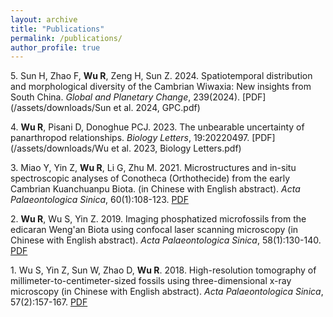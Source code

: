 ```yaml
---
layout: archive
title: "Publications"
permalink: /publications/
author_profile: true
---
```



<!-- <span style="font-size: 22px; color: dark red;">**2024**</span> -->

5\. Sun H, Zhao F, **Wu R**, Zeng H, Sun Z. 2024. Spatiotemporal distribution and morphological diversity of the Cambrian Wiwaxia: New insights from South China. *Global and Planetary Change*, 239(2024). [PDF](/assets/downloads/Sun et al. 2024, GPC.pdf)

<!-- <span style="font-size: 22px; color: red;">**2023**</span> -->

4\. **Wu R**, Pisani D, Donoghue PCJ. 2023. The unbearable uncertainty of panarthropod relationships. *Biology Letters*, 19:20220497. [PDF](/assets/downloads/Wu et al. 2023, Biology Letters.pdf)

<!-- <span style="font-size: 22px; color: red;">**2021**</span> -->

3\. Miao Y, Yin Z, **Wu R**, Li G, Zhu M. 2021. Microstructures and in-situ spectroscopic analyses of Conotheca (Orthothecide) from the early Cambrian Kuanchuanpu Biota. (in Chinese with English abstract). *Acta Palaeontologica Sinica*, 60(1):108-123. [PDF](/assets/downloads/寒武纪早期宽川铺生物群中圆管螺化石显微结构及显微谱学分析_苗雨霏2021.pdf)

<!-- <span style="font-size: 22px; color: red;">**2019**</span> -->

2\. **Wu R**, Wu S, Yin Z. 2019. Imaging phosphatized microfossils from the edicaran Weng'an Biota using confocal laser scanning microscopy (in Chinese with English abstract). *Acta Palaeontologica Sinica*, 58(1):130-140. [PDF](/assets/downloads/激光共聚焦显微技术在瓮安生物群中的应用_吴若琳2019.pdf)

<!-- <span style="font-size: 22px; color: red;">**2018**</span> -->

1\. Wu S, Yin Z, Sun W, Zhao D, **Wu R**. 2018. High-resolution tomography of millimeter-to-centimeter-sized fossils using three-dimensional x-ray microscopy (in Chinese with English abstract). *Acta Palaeontologica Sinica*, 57(2):157-167. [PDF](/assets/downloads/三维X射线显微技术与小型-微体化石高分辨率无损成像_吴素萍2018.pdf)